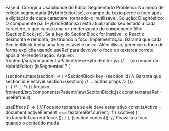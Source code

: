 Fase 4: Corrigir a Usabilidade do Editor Segmentado
Problema: No modo de edição segmentada (HybridEditor.jsx), o campo de texto perde o foco após a digitação de cada caractere, tornando-o inutilizável.
Solução:
Diagnóstico: O componente pai (HybridEditor.jsx) está atualizando seu estado a cada caractere, o que causa uma re-renderização do componente filho (SectionBlock.jsx). Se a key do SectionBlock for instável, o React o desmonta e remonta, destruindo o foco.
Implementação: Garanta que cada SectionBlock tenha uma key estável e única. Além disso, gerencie o foco de forma explícita usando useRef para devolver o foco ao textarea correto após a re-renderização.
Arquivo: frontend/src/components/PatientView/HybridEditor.jsx
// ... (no render do HybridEditor)
{isSegmented ? (
    <div className="w-full space-y-4">
      {sections.map((section) => (
        <SectionBlock
          key={section.id} // Garanta que section.id é estável
          section={section}
          // ... outras props
        />
      ))}
    </div>
  ) : ( /* ... */ )}
  Arquivo: frontend/src/components/PatientView/SectionBlock.jsx
  const textareaRef = useRef(null);

 useEffect(() => {
   // Foca no textarea se ele deve estar ativo
   const isActive = document.activeElement === textareaRef.current;
   if (isActive) {
     textareaRef.current.focus();
   }
 }, [section.content]); // Reavalia o foco quando o conteúdo muda